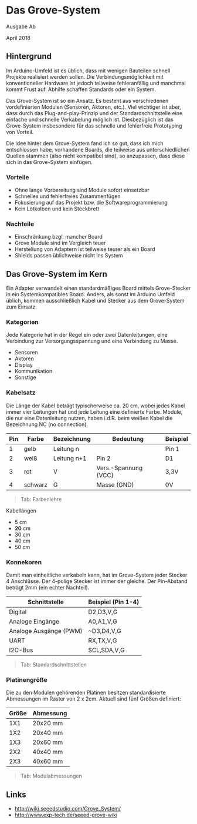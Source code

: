 # Das Grove-System
Ausgabe Ab

April 2018

## Hintergrund
Im Arduino-Umfeld ist es üblich, dass mit wenigen Bauteilen schnell Projekte realisiert werden sollen. Die Verbindungsmöglichkeit mit konventioneller Hardware ist jedoch teilweise fehleranfällig und manchmal kommt Frust auf. Abhilfe schaffen Standards oder ein System. 

Das Grove-System ist so ein Ansatz. Es besteht aus verschiedenen vordefinierten Modulen (Sensoren, Aktoren, etc.). Viel wichtiger ist aber, dass durch das Plug-and-play-Prinzip und der Standardschnittstelle eine einfache und schnelle Verkabelung möglich ist. Diesbezüglich ist das Grove-System insbesondere für das schnelle und fehlerfreie Prototyping von Vorteil. 

Die Idee hinter dem Grove-System fand ich so gut, dass ich mich entschlossen habe, vorhandene Boards, die teilweise aus unterschiedlichen Quellen stammen (also nicht kompatibel sind), so anzupassen, dass diese sich in das Grove-System einfügen. 

### Vorteile
- Ohne lange Vorbereitung sind Module sofort einsetzbar
- Schnelles und fehlerfreies Zusammenfügen
- Fokusierung auf das Projekt bzw. die Softwareprogrammierung
- Kein Lötkolben und kein Steckbrett

### Nachteile
- Einschränkung bzgl. mancher Board
- Grove Module sind im Vergleich teuer
- Herstellung von Adaptern ist teilweise teurer als ein Board
- Shields passen üblichweise nicht ins System

## Das Grove-System im Kern
Ein Adapter verwandelt einen standardmäßiges Board mittels Grove-Stecker in ein Systemkompatibles Board. Anders, als sonst im Arduino Umfeld üblich, kommen ausschließlich Kabel und Stecker aus dem Grove-System zum Einsatz. 

### Kategorien
Jede Kategorie hat in der Regel ein oder zwei Datenleitungen, eine Verbindung zur Versorgungsspannung und eine Verbindung zu Masse.
- Sensoren
- Aktoren
- Display
- Kommunikation
- Sonstige

### Kabelsatz
Die Länge der Kabel beträgt typischerweise ca. 20 cm, wobei jedes Kabel immer vier Leitungen hat und jede Leitung eine definierte Farbe. Module, die nur eine Datenleitung nutzen, haben i.d.R. beim weißen Kabel die Bezeichnung NC (no connection). 

Pin | Farbe | Bezeichnung | Bedeutung | Beispiel
--- | --- | --- | --- | ---
1 | gelb | Leitung n | | Pin 1 | D0
2 | weiß | Leitung n+1 | Pin 2 | D1
3 | rot | V | Vers.-Spannung (VCC) | 3,3V
4 | schwarz | G | Masse (GND) | 0V
> Tab: Farbenlehre

Kabellängen
- 5 cm
- __20__ cm
- 30 cm
- 40 cm
- 50 cm

### Konnekoren
Damit man einheitliche verkabeln kann, hat im Grove-System jeder Stecker 4 Anschlüsse. Der 4-polige Stecker ist immer der gleiche. Der Pin-Abstand beträgt 2mm (ein echter Nachteil).

Schnittstelle | Beispiel (Pin 1-4)
--- | ---
Digital | D2,D3,V,G
Analoge Eingänge | A0,A1,V,G
Analoge Ausgänge (PWM) | ~D3,D4,V,G
UART | RX,TX,V,G
I2C-Bus | SCL,SDA,V,G
> Tab: Standardschnittstellen

### Platinengröße
Die zu den Modulen gehörenden Platinen besitzen standardisierte Abmessungen im Raster von 2 x 2cm. Aktuell sind fünf Größen definiert:

Größe | Abmessung
--- | ---
1X1 | 20x20 mm
1X2 | 20x40 mm
1X3 | 20x60 mm
2X2 | 40x40 mm
2X3 | 40x60 mm
> Tab: Modulabmessungen

## Links
- http://wiki.seeedstudio.com/Grove_System/
- http://www.exp-tech.de/seeed-grove-wiki
